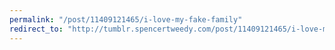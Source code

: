 ```yaml
---
permalink: "/post/11409121465/i-love-my-fake-family"
redirect_to: "http://tumblr.spencertweedy.com/post/11409121465/i-love-my-fake-family"
---
```

